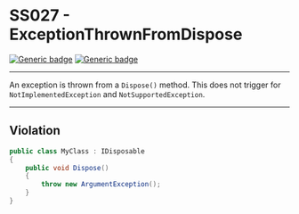 # SS027 - ExceptionThrownFromDispose

[![Generic badge](https://img.shields.io/badge/Severity-Warning-yellow.svg)](https://shields.io/) [![Generic badge](https://img.shields.io/badge/CodeFix-No-lightgrey.svg)](https://shields.io/)

---

An exception is thrown from a `Dispose()` method. This does not trigger for `NotImplementedException` and `NotSupportedException`.

---

## Violation
```cs
public class MyClass : IDisposable
{
    public void Dispose()
    {
        throw new ArgumentException();
    }
}
```